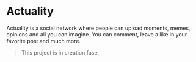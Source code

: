 # Actuality

Actuality is a social network where people can upload moments, memes, opinions and all you can imagine. You can comment, leave a like in your favorite post and much more.

> This project is in creation fase.